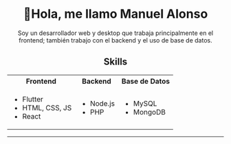 <h1 align="center">👋Hola, me llamo Manuel Alonso</h1>
<p align="center">Soy un desarrollador web y desktop que trabaja principalmente en el frontend; también trabajo con el backend y el uso de base de datos.</p>

<h2 align="center">Skills</h2>

<table align="center">
  <tr>
    <th align="center">Frontend</th>
    <th align="center">Backend</th>
    <th align="center">Base de Datos</th>
  </tr>
  <tr>
    <td>
      <ul>
        <li>Flutter</li>
        <li>HTML, CSS, JS</li>
        <li>React</li>
      </ul>
    </td>
    <td>
      <ul>
        <li>Node.js</li>
        <li>PHP</li>
      </ul>
    </td>
    <td>
      <ul>
        <li>MySQL</li>
        <li>MongoDB</li>
      </ul>
    </td>
  </tr>
</table>

---
